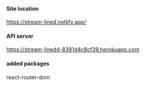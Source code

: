 #### Site location

https://stream-lined.netlify.app/

#### API server 

https://stream-linedd-8391d4c8cf39.herokuapp.com

#### added packages

react-router-dom
